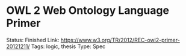 # OWL 2 Web Ontology Language Primer

Status: Finished
Link: https://www.w3.org/TR/2012/REC-owl2-primer-20121211/
Tags: logic, thesis
Type: Spec
